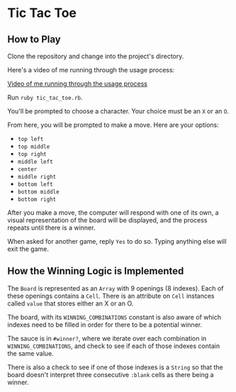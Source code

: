 # Tic Tac Toe

## How to Play

Clone the repository and change into the project's directory.

Here's a video of me running through the usage process:

[Video of me running through the usage process](https://www.dropbox.com/s/dmhcto0vx6eihkm/tic-tac-toe-walkthrough.mp4?dl=0)

Run `ruby tic_tac_toe.rb`.

You'll be prompted to choose a character. Your choice must be an `X` or an 	`O`.

From here, you will be prompted to make a move. Here are your options:

- `top left`
- `top middle`
- `top right`
- `middle left`
- `center`
- `middle right`
- `bottom left`
- `bottom middle`
- `bottom right`

After you make a move, the computer will respond with one of its own, a visual representation of the board will be displayed, and the process repeats until there is a winner.

When asked for another game, reply `Yes` to do so. Typing anything else will exit the game.

## How the Winning Logic is Implemented

The `Board` is represented as an `Array` with 9 openings (8 indexes). Each of these openings contains a `Cell`. There is an attribute on `Cell` instances called `value` that stores either an X or an O.

The board, with its `WINNING_COMBINATIONS` constant is also aware of which indexes need to be filled in order for there to be a potential winner.

The sauce is in `#winner?`, where we iterate over each combination in `WINNING_COMBINATIONS`, and check to see if each of those indexes contain the same value.

There is also a check to see if one of those indexes is a `String` so that the board doesn't interpret three consecutive `:blank` cells as there being a winner.




